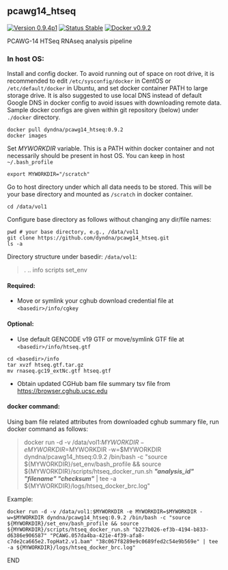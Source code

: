 ## pcawg14_htseq

[![Version 0.9.4p1](https://img.shields.io/badge/version-0.9.4p1-brightgreen.svg)](https://github.com/dyndna/pcawg14_htseq) [![Status Stable](https://img.shields.io/badge/status-stable-brightgreen.svg)](https://github.com/dyndna/pcawg14_htseq) [![Docker v0.9.2](https://img.shields.io/badge/docker-dyndna/pcawg14_htseq:0.9.2-brightgreen.svg "docker pull dyndna/pcawg14_htseq:0.9.2")](https://registry.hub.docker.com/u/dyndna/pcawg14_htseq)

[//]: # (https://img.shields.io/badge/status-offline-red.svg)

PCAWG-14 HTSeq RNAseq analysis pipeline

### In host OS:

Install and config docker. To avoid running out of space on root drive, it is recommended to edit `/etc/sysconfig/docker` in CentOS or `/etc/default/docker` in Ubuntu, and set docker container PATH to large storage drive. It is also suggested to use local DNS instead of default Google DNS in docker config to avoid issues with downloading remote data. Sample docker configs are given within git repository (below) under `./docker` directory.

```
docker pull dyndna/pcawg14_htseq:0.9.2
docker images
```

Set *MYWORKDIR* variable. This is a PATH within docker container and not necessarily should be present in host OS. You can keep in host `~/.bash_profile`

    export MYWORKDIR="/scratch"

Go to host directory under which all data needs to be stored. This will be your base directory and mounted as `/scratch` in docker container.

    cd /data/vol1

Configure base directory as follows without changing any dir/file names:

```
pwd # your base directory, e.g., /data/vol1
git clone https://github.com/dyndna/pcawg14_htseq.git
ls -a
```

Directory structure under basedir: `/data/vol1`:

>. .. info scripts set_env

#### Required:

*   Move or symlink your cghub download credential file at `<basedir>/info/cgkey`

#### Optional:

*   Use default GENCODE v19 GTF or move/symlink GTF file at `<basedir>/info/htseq.gtf`

```
cd <basedir>/info
tar xvzf htseq.gtf.tar.gz
mv rnaseq.gc19_extNc.gtf htseq.gtf
```

*   Obtain updated CGHub bam file summary tsv file from https://browser.cghub.ucsc.edu

#### docker command:

Using bam file related attributes from downloaded cghub summary file, run docker command as follows:

>docker run -d -v /data/vol1:$MYWORKDIR -e MYWORKDIR=$MYWORKDIR -w=$MYWORKDIR dyndna/pcawg14_htseq:0.9.2 /bin/bash -c "source ${MYWORKDIR}/set_env/bash_profile && source ${MYWORKDIR}/scripts/htseq_docker_run.sh ***"analysis_id" "filename" "checksum"*** | tee -a ${MYWORKDIR}/logs/htseq_docker_brc.log"

Example:

```
docker run -d -v /data/vol1:$MYWORKDIR -e MYWORKDIR=$MYWORKDIR -w=$MYWORKDIR dyndna/pcawg14_htseq:0.9.2 /bin/bash -c "source ${MYWORKDIR}/set_env/bash_profile && source ${MYWORKDIR}/scripts/htseq_docker_run.sh "b227b026-ef3b-4194-b833-d6386e906587" "PCAWG.057da4ba-421e-4f39-afa8-c7de2ca665e2.TopHat2.v1.bam" "38c067f8289e9c0689fed2c54e9b569e" | tee -a ${MYWORKDIR}/logs/htseq_docker_brc.log"
```

END
